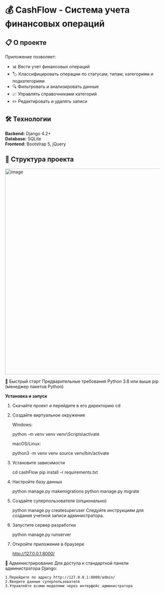 # 💰 CashFlow - Система учета финансовых операций

## 📋 О проекте

Приложение позволяет:
- 📊 Вести учет финансовых операций
- 🏷️ Классифицировать операции по статусам, типам, категориям и подкатегориям
- 🔍 Фильтровать и анализировать данные
- 📈 Управлять справочниками категорий
- ✏️ Редактировать и удалять записи

## 🛠 Технологии

**Backend:** Django 4.2+  
**Database:** SQLite  
**Frontend:** Bootstrap 5, jQuery

## 📁 Структура проекта

<img width="617" height="670" alt="image" src="https://github.com/user-attachments/assets/2421b111-a163-440d-a9b8-cb431400dfa6" />


🚀 Быстрый старт
Предварительные требования
Python 3.8 или выше
pip (менеджер пакетов Python)

<b> Установка и запуск </b>

1.  Скачайте проект и перейдите в его директорию  cd 
    
2.  Создайте виртуальное окружение
    
    Windows:
    
    python -m venv venv
    venv\Scripts\activate
    
    macOS/Linux:

    python3 -m venv venv
    source venv/bin/activate

3.  Установите зависимости

    cd cashFlow
    pip install -r requirements.txt

4.  Настройте базу данных

    python manage.py makemigrations
    python manage.py migrate

5.  Создайте суперпользователя (опционально)

    python manage.py createsuperuser
    Следуйте инструкциям для создания учетной записи администратора.

6.  Запустите сервер разработки

    python manage.py runserver

7.  Откройте приложение в браузере

    http://127.0.0.1:8000/


🔧 Администрирование
Для доступа к стандартной панели администратора Django:

    1.Перейдите по адресу http://127.0.0.1:8000/admin/
    2.Введите данные суперпользователя
    3.Управляйте всеми моделями через интерфейс администратора
